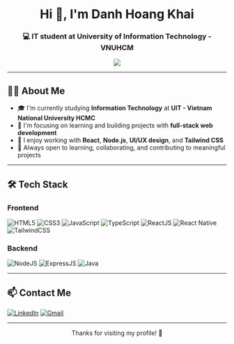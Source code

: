 <h1 align="center">Hi 👋, I'm Danh Hoang Khai</h1>
<h3 align="center">💻 IT student at University of Information Technology - VNUHCM</h3>

<p align="center">
  <img src="https://readme-typing-svg.demolab.com/?lines=Welcome+to+my+GitHub!;Web+Developer+in+training;Passionate+about+tech+and+UI/UX!&center=true&width=500&height=30">
</p>

---

## 🧑‍💻 About Me

- 🎓 I'm currently studying **Information Technology** at **UIT - Vietnam National University HCMC**
- 🌱 I'm focusing on learning and building projects with **full-stack web development**
- 🔭 I enjoy working with **React**, **Node.js**, **UI/UX design**, and **Tailwind CSS**
- 💬 Always open to learning, collaborating, and contributing to meaningful projects

---

## 🛠️ Tech Stack

### Frontend
![HTML5](https://img.shields.io/badge/HTML5-e34c26?style=flat&logo=html5&logoColor=white)
![CSS3](https://img.shields.io/badge/CSS3-264de4?style=flat&logo=css3&logoColor=white)
![JavaScript](https://img.shields.io/badge/JavaScript-f7df1e?style=flat&logo=javascript&logoColor=black)
![TypeScript](https://img.shields.io/badge/TypeScript-3178c6?style=flat&logo=typescript&logoColor=white)
![ReactJS](https://img.shields.io/badge/React-61DAFB?style=flat&logo=react&logoColor=black)
![React Native](https://img.shields.io/badge/React_Native-20232A?style=flat&logo=react&logoColor=61DAFB)
![TailwindCSS](https://img.shields.io/badge/Tailwind_CSS-38B2AC?style=flat&logo=tailwind-css&logoColor=white)

### Backend
![NodeJS](https://img.shields.io/badge/Node.js-339933?style=flat&logo=node.js&logoColor=white)
![ExpressJS](https://img.shields.io/badge/Express.js-000000?style=flat&logo=express&logoColor=white)
![Java](https://img.shields.io/badge/Java-007396?style=flat&logo=java&logoColor=white)

---

## 📫 Contact Me

[![LinkedIn](https://img.shields.io/badge/LinkedIn-%230077B5?style=flat&logo=linkedin&logoColor=white)](https://www.linkedin.com/in/khai-danh07/)
[![Gmail](https://img.shields.io/badge/Gmail-D14836?style=flat&logo=gmail&logoColor=white)](mailto:danhhoangkhai07@gmail.com)

---

<p align="center">
  Thanks for visiting my profile! 🚀
</p>
